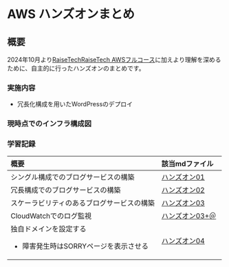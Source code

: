 # AWS ハンズオンまとめ  
## 概要  
2024年10月より[RaiseTechRaiseTech AWSフルコース]()に加えより理解を深めるために、自主的に行ったハンズオンのまとめです。  
### 実施内容  
- 冗長化構成を用いたWordPressのデプロイ  

### 現時点でのインフラ構成図
### 学習記録  

|概要|該当mdファイル|  
|:---|:----|  
|シングル構成でのブログサービスの構築|[ハンズオン01](handson01/handson01.md)| 
|冗長構成でのブログサービスの構築|[ハンズオン02](handson02/handson02.md)|  
|スケーラビリティのあるブログサービスの構築|[ハンズオン03](handson03/handson03.md)|
|CloudWatchでのログ監視|[ハンズオン03+＠](handson03/handson03+@.md)|  
|独自ドメインを設定する<ul><li>障害発生時はSORRYページを表示させる|[ハンズオン04](handson04/handson04.md)　　




                                                                                                                                                                                                                                                                                                                             
